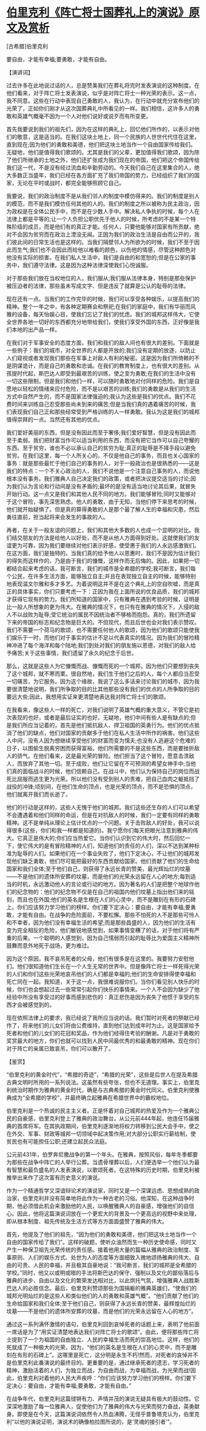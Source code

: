 # [伯里克利《阵亡将士国葬礼上的演说》原文及赏析](https://www.vrrw.net/wx/14513.html)

[古希腊]伯里克利

要自由，才能有幸福;要勇敢，才能有自由。

【演讲词】

过去许多在此地说过话的人，总是赞美我们在葬礼将完时发表演说的这种制度。在他们看来，对于阵亡将士发表演说，似乎是对阵亡将士一种光荣的表示。这一点，我不同意。这些在行动中表现自己勇敢的人，我认为，在行动中就充分宣布他们的光荣了，正如你们刚才从这次国葬典礼中所看见的一样。我们相信，这许多人的勇敢和英雄气概毫不因为一个人对他们说好或说歹而有所变更。

首先我要说到我们的祖先们，因为在这样的典礼上，回忆他们所作的，以表示对他们的敬意，这是适当的。在我们这块土地上，同一个民族的人世世代代住在这里，直到现在;因为他们的勇敢和美德，他们把这块土地当作一个自由国家传给我们。无疑地，他们是值得我们歌颂的。尤其是我们的父辈，更加值得我们歌颂，因为除了他们所继承的土地之外，他们还扩张成为我们现在的帝国，他们把这个帝国传给我们这一代，不是没有经过流血和辛勤劳动的。今天我们自己在这里集合的人，绝大多数正当盛年，我们已经在各方面扩充了我们帝国的势力，已经组织了我们的国家，无论在平时或战时，都完全能够照顾它自己。

我要说，我们的政治制度不是从我们邻人的制度中模仿得来的。我们的制度是别人的模范，而不是我们模仿任何其他的人的。我们的制度之所以被称为民主政治，因为政权是在全体公民手中，而不是在少数人手中。解决私人争执的时候，每个人在法律上都是平等的;让一个人负担公职优先于他人的时候，所考虑的不是某一个特殊阶级的成员，而是他们有的真正才能。任何人，只要他能够对国家有所贡献，绝对不会因为贫穷而在政治上湮没无闻。正因为我们的政治生活是自由而公开的，我们彼此间的日常生活也是这样的。当我们隔壁邻人为所欲为的时候，我们不至于因此而生气;我们也不会因此而给他以难看的颜色，以伤他的情感，尽管这种颜色对他没有实际的损害。在我们私人生活中，我们是自由的和宽恕的;但是在公家的事务中，我们遵守法律。这是因为这种法律深使我们心悦诚服。

对于那些我们放在当权地位的人，我们服从;我们服从法律本身，特别是那些保护被压迫者的法律，那些虽未写成文字、但是违反了就算是公认的耻辱的法律。

现在还有一点。当我们的工作完毕的时候，我们可以享受各种娱乐，以提高我们的精神。整个一年之中，有各种定期赛会和祭祀;在我们的家庭中，我们有华丽而风雅的设备，每天怡娱心目，使我们忘记了我们的忧虑。我们的城邦这样伟大，它使全世界各地一切好的东西都充分地带给我们，使我们享受外国的东西，正好像是我们本地的出产品一样。



在我们对于军事安全的态度方面，我们和我们的敌人间也有很大的差别。下面就是一些例子：我们的城市，对全世界的人都是开放的;我们没有定期的放逐，以防止人们窥视或者发现我们那些在军事上对敌人有利的秘密。这是因为我们所倚赖的不是阴谋诡计，而是自己的勇敢和忠诚。在我们的教育制度上，也有很大的差别。从孩提时代起，斯巴达人即受到最艰苦的训练，使之变为勇敢;在我们的生活中没有一切这些限制，但是我们和他们一样，可以随时勇敢地对付同样的危险。我们是自愿地以轻松的情绪来应付危险，而不是以艰苦的训练;我们的勇敢是从我们的生活方式中自然产生的，而不是国家法律强迫的;我认为这些是我们的优点。我们不花费时间来训练自己忍受那些尚未到来的痛苦;但是当我们真的遇着痛苦的时候，我们表现我们自己正和那些经常受到严格训练的人一样勇敢。我认为这是我们的城邦值得崇拜的一点。当然还有其他的优点。

我们爱好美丽的东西，但是没有因此而至于奢侈;我们爱好智慧，但是没有因此而至于柔弱。我们把财富当作可以适当利用的东西，而没有把它当作可以自己夸耀的东西。至于贫穷，谁也不必以承认自己的贫穷为耻;真正的耻辱是不择手段以避免贫穷。在我们这里，每一个人所关心的，不仅是他自己的事务，而且也关心国家的事务：就是那些最忙于他们自己的事务的人，对于一般政治也是很熟悉的——这是我们的特点：一个不关心政治的人，我们不说他是一个注意自己事务的人，而说他根本没有事务。我们雅典人自己决定我们的政策，或者把决议提交适当的讨论;因为我们认为言论和行动间是没有矛盾的;最坏的是没有适当地讨论其后果，就冒失开始行动。这一点又是我们和其他人民不同的地方。我们能够冒险;同时又能够对于这个冒险，事先深思熟虑。他人的勇敢，由于无知，当他们停下来思考的时候，他们就开始疑惧了。但是真的算得勇敢的人是那个最了解人生的幸福和灾患，然后勇往直前，担当起将来会发生的事故的人。

再者，在关于一般友谊的问题上，我们和其他大多数的人也成一个显明的对比。我们结交朋友的方法是给他人以好处，而不是从他人方面得到好处。这就使我们的友谊更为可靠，因为我们要继续对他们表示好感，使受惠于我们的人永远感激我们。在这方面，我们是独特的。当我们真的给予他人以恩惠时，我们不是因为估计我们的得失而这样作的，乃是由于我们的慷慨，这样作而无后悔的。因此，如果把一切都结合起来考虑的话，我可断言，我们的城市是全希腊的学校;我可断言，我们每个公民，在许多生活方面，能够独立自主;并且在表现独立自主的时候，能够特别地表现温文尔雅和多才多艺。为着说明这并不是在这个典礼上的空自吹嘘，而是真正的具体事实，你们只要考虑一下：正因为我在上面所说的优良品质，我们的城邦才获得它现有的势力。我们所知道的国家中，只有雅典在遇到考验的时候，证明是比一般人所想象的更为伟大。在雅典的情况下，也只有在雅典的情况下，入侵的敌人不以战败为耻辱;受它统治的属民不因统治者不够格而抱怨。真的，我们所遗留下来的帝国的标志和纪念物是巨大的。不但现代，而且后世也会对我们表示赞叹。我们不需要一个荷马的歌颂，也不需要任何他人的歌颂，因为他们的歌颂只能使我们娱乐于一时，而他们对于事实的估计不足以代表真实的情况。因为我们的冒险精神冲进了每个海洋和每个陆地;我们到处对我们的朋友施以恩德，对我们的敌人给予痛苦;关于这些事情，我们遗留了永久的纪念于后世。

那么，这就是这些人为它慷慨而战、慷慨而死的一个城邦，因为他们只要想到丧失了这个城邦，就不寒而栗。很自然地，我们生于他们之后的人，每个人都应当忍受一切痛苦，为它服务。因为这个缘故，我说了这么多话来讨论我们的城市，因为我要很清楚地说明，我们所争取的目的比其他那些没有我们的优点的人所争取的目的要远大些;因此，我想用实证来更清楚地表达我对阵亡将士们的歌颂。

在我看来，像这些人一样的死亡，对我们说明了英雄气概的重大意义，不管它是初次表现的也好，或者是最后证实的也好。无疑地，他们中间有些人是有缺点的;但是我们所应当记着的，首先是他们抵抗敌人、捍卫祖国的英勇行为。他们的优点抵消了他们的缺点，他们对国家的贡献多于他们在私人生活中所作的祸害。他们这些人中间，没有人因为想继续享受他们的财富而变为懦夫;也没有人逃避这个危难的日子，以图偷生脱离穷困而获得富裕。他们所需要的不是这些东西，而是要挫折敌人的骄气。在他们看来，这是最光荣的冒险。他们担当了这个冒险，愿意击溃敌人，而放弃了其他一切。至于成败，他们让它留在不可预测的希望女神手中;当他们真的面临战斗的时候，他们信赖自己。在战斗中，他们认为保持自己的岗位而战死比屈服而逃生更为光荣。所以他们没有受到别人的责难，把自己血肉之躯抵挡了战役的冲锋;顷刻间，在他们生命的顶点，也是光荣的顶点，而不是恐惧的顶点，他们就离开我们而长逝了。

他们的行动是这样的，这些人无愧于他们的城邦。我们这些还生存的人们可以希望不会遭遇着和他们同样的命运，但是在对抗敌人的时候，我们一定要有同样的勇敢精神。这不是单纯从理论上估计优点的一个问题。关于击败敌人的好处，我可以说得很多(这些，你们和我一样都是知道的)。我宁愿你们每天把眼光注意到雅典的伟大。它真正是伟大的;你们应当热爱它。当你们认识到它的伟大时，然后回忆一下，使它伟大的是有冒险精神的人们，知道他们的责任的人们，深以不达到某种标准为耻辱的人们。如果他们在一个事业失败了，他们下定决心，不让他们的城邦发现他们缺乏勇敢，他们尽可能把最好的东西贡献给国家。他们贡献了他们的生命给国家和我们全体;至于他们自己，则获得了永远长青的赞美，最光辉灿烂的坟墓——不是他们的遗体所安葬的坟墓，而是他们的光荣永远留在人心的地方;每到适当的时机，永远激动他人的言论或行动的地方。因为著名的人们是把整个地球作他们的纪念物的：他们的纪念物不仅是在自己的祖国内他们坟墓上指出他们来的铭刻，而且也在外国;他们的英名是生根在人们的心灵中，而不是雕刻在有形的石碑上。你们应该努力学习他们的榜样。你们要下定决心：要自由，才能有幸福;要勇敢，才能有自由。在战争的危险面前，不要松懈。那些不怕死的人不是那些可怜人和不幸者，因为他们没有幸福生活的希望;而是那些昌盛的人，因为他们的生活有变为完全相反的危险，他们敏锐地感觉到，如果事情变糟了的话，对于他们将有严重的后果。一个聪明的人感觉到，因为自己懦弱而引起的耻辱比为爱国主义精神所鼓舞而意外地死于战场，更为难过。

因为这个原因，我不哀吊死者的父母，他们有很多是在这里的。我要努力安慰他们。他们很知道他们生长在一个人生无常的世界中。但是像阵亡将士一样死得光荣的人们和你们这些光荣地哀吊他们的人们都是幸福的;他们的生命安排得使幸福和死亡同在一起。我知道，关于这一点，我很难说服你们。当你们看见别人快乐的时候，你们也会想起过去一些常常引起你们快乐的事情来。一个人不会因为缺少了他经验中所没有享受过的好事而感到悲伤的：真正悲伤是因为丧失了他惯于享受的东西才会被感觉到的。

现在依照法律上的要求，我已经说了我所应当说的话。我们暂时对死者的祭献已经作了，将来他们的儿女们将由公费维持，直到他们达到成年时为止。这是国家给予死者和他们的儿女们的花冠和奖品，作为他们经得住考验的酬谢。凡是对于勇敢的奖赏最大的地方，你们也就可以找到人民中间最优秀的和最勇敢的精神。现在你们对于阵亡的亲属已致哀吊，你们可以散开了。

【鉴赏】

“伯里克利的黄金时代”，“希腊的奇迹”，“希腊的光荣”，这些是后世人在提及希腊古典文明时所用的一系列说法。这虽然有些夸张，但也不无道理。事实上，伯里克利统治时期作为雅典的黄金时代，确是与古典希腊的黄金时代同义。伯里克利使雅典成为“全希腊的学校”，并最终确立起雅典在希腊世界中的霸权地位。

伯里克利是一个热诚的民主主义者。正是怀着对自己城邦的热爱及作为一个雅典公民的自豪感，伯里克利登上了雅典的政治舞台。从公元前444年起，他连任15届雅典的首席将军。在其执政期间，伯里克利逐渐地将权力转移到公民大会手中，使之在外交、军事、财政等城邦一切领域中起决策作用;对大部分公职实行薪给制，使贫民也有可能担任公职;还建立起民众法庭。

公元前431年，伯罗奔尼撒战争的第一个年头。在雅典，按照风俗，每年冬季都要为那些在战争中阵亡的人举行公葬。当遗骨埋葬以后，人们便选举一个他们认为最有智慧和最负盛名的人发表演说，以歌颂死者。在这特殊的历史时期，伯里克利被推举出来作了这次富有历史意义的演说。

作为一个精通哲学又深谙辩论术的演说家，同时又是一个深谋远虑、思想成熟的政治家，伯里克利并没有简单地将此作为一种古老的习俗。他深知，在这种战争时期，他必须借此机会来激励他的人民，以唤醒雅典人的自豪感，增强他们的自信心。因此，他将这篇演说词放在一个更宏大的背景及一个更高远的视野中来处理，即从根本制度、祖先传统及生活方式等方方面面盛赞了雅典的伟大。

首先，他提及了他们的祖先，“因为他们的勇敢和美德，他们把这块土地当作一个自由的国家传给了我们”。这样的破题，使听众油然而生一种历史使命感，同时又产生一种保卫祖先光荣传统的责任感。接着他用大量的篇幅从雅典的政治制度、军事原则、人们的娱乐方式、处世为人的态度等方面细致入微地颂扬雅典的伟大、自由的可贵、人民的幸福，并且极其自豪地说：“我可断言，我们的城邦是全希腊的学校。”同时，他又以或明或暗的手法将斯巴达的保守、强制以及文化的鄙俗落后与雅典的进步、自由以及文化的繁荣发达相对比，以此烘托气氛，增强雅典人战胜斯巴达人的必胜信念。最后，伯里克利赞颂那些为国捐躯的雅典英雄们，“使我们的城邦光明灿烂的是这些人和类似他们的人的勇敢和英雄气概”。“他们贡献了他们的生命给国家和我们全体;至于他们自己，则获得了永远长青的赞美，最辉煌灿烂的坟墓——不是他们的遗体所安葬的坟墓，而是他们的光荣永远留在人心的地方”。

通过这一系列满怀激情的语句，伯里克利回到哀悼死者的话题上来，表明了他前面一席话是为了“用实证清楚地表达我们对阵亡将士的歌颂”。由此，便将那些阵亡将士提到了一个为祖国的自由独立、人民的幸福生活而死的崇高地位。这样，他们的死就成了一种极大的光荣，因为，“他们的英名是生根在人们的心灵中，而不是雕刻在有形的石碑上”。这哪里是死亡，这分明是永生不朽!然而，对死者的哀悼并不是伯里克利此番演说的最终目的。更重要的是，通过继承死者的遗志，学习死者的精神，激励活着的人们，为独立而战，为自由而战，为幸福而战，为光荣而战!因此，伯里克利对着他的人民大声疾呼：“你们应该努力学习他们的榜样。你们要下定决心：要自由，才能有幸福;要勇敢，才能有自由。”

在战争年代，伯里克利这篇铿锵有力、声情并茂的演说无疑具有极大的鼓动性。它深深地激励了每一位雅典人，促使他们为了雅典的伟大与光荣而努力奋战，英勇献身。即使是在今天，这篇演说词依然令人热血沸腾，无怪乎普鲁塔克认为，伯里克利“以他的演说证明，演说术的确像柏拉图所说的，是‘灵魂的接引者’”。

